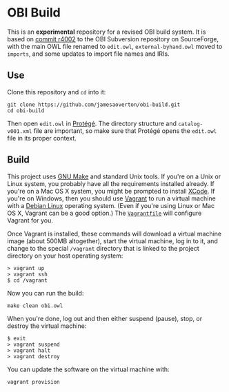 # OBI Build

This is an **experimental** repository for a revised OBI build system. It is based on [commit r4002](https://sourceforge.net/p/obi/code/4002/) to the OBI Subversion repository on SourceForge, with the main OWL file renamed to `edit.owl`, `external-byhand.owl` moved to `imports`, and some updates to import file names and IRIs.


## Use

Clone this repository and `cd` into it:

    git clone https://github.com/jamesaoverton/obi-build.git
    cd obi-build

Then open `edit.owl` in [Protégé](http://protege.stanford.edu). The directory structure and `catalog-v001.xml` file are important, so make sure that Protégé opens the `edit.owl` file in its proper context.


## Build

This project uses [GNU Make](http://www.gnu.org/software/make/) and standard Unix tools. If you're on a Unix or Linux system, you probably have all the requirements installed already. If you're on a Mac OS X system, you might be prompted to install [XCode](https://developer.apple.com/xcode/). If you're on Windows, then you should use [Vagrant](https://www.vagrantup.com) to run a virtual machine with a [Debian Linux](https://www.debian.org) operating system. (Even if you're using Linux or Mac OS X, Vagrant can be a good option.) The [`Vagrantfile`](Vagrantfile) will configure Vagrant for you.

Once Vagrant is installed, these commands will download a virtual machine image (about 500MB altogether), start the virtual machine, log in to it, and change to the special `/vagrant` directory that is linked to the project directory on your host operating system:

    > vagrant up
    > vagrant ssh
    $ cd /vagrant

Now you can run the build:

    make clean obi.owl

When you're done, log out and then either suspend (pause), stop, or destroy the virtual machine:

    $ exit
    > vagrant suspend
    > vagrant halt
    > vagrant destroy

You can update the software on the virtual machine with:

    vagrant provision

